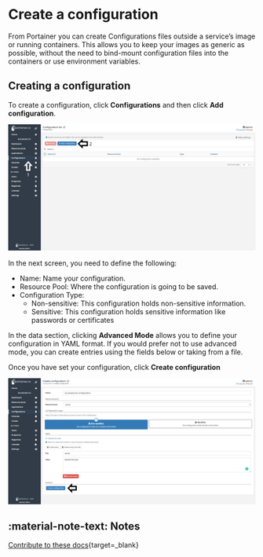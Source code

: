 # Create a configuration

From Portainer you can create Configurations files outside a service’s image or running containers. This allows you to keep your images as generic as possible, without the need to bind-mount configuration files into the containers or use environment variables.

## Creating a configuration

To create a configuration, click <b>Configurations</b> and then click <b>Add configuration</b>.

![add](assets/add-1.png)

In the next screen, you need to define the following:

* Name: Name your configuration.
* Resource Pool: Where the configuration is going to be saved.
* Configuration Type:
  - Non-sensitive: This configuration holds non-sensitive information.
  - Sensitive: This configuration holds sensitive information like passwords or certificates

In the data section, clicking <b>Advanced Mode</b> allows you to define your configuration in YAML format. If you would prefer not to use advanced mode, you can create entries using the fields below or taking from a file. 

Once you have set your configuration, click <b>Create configuration</b>

![add](assets/add-2.png)

## :material-note-text: Notes

[Contribute to these docs](https://github.com/portainer/portainer-docs/blob/master/contributing.md){target=_blank}